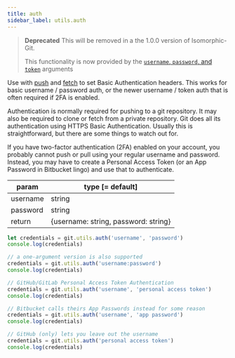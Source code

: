 ```yaml
---
title: auth
sidebar_label: utils.auth
---
```


> **Deprecated**
> This will be removed in a the 1.0.0 version of Isomorphic-Git.
>
> This functionality is now provided by the [`username`, `password`, and `token`](./authentication.html) arguments

Use with [push](push.md) and [fetch](fetch.md) to set Basic Authentication headers.
This works for basic username / password auth, or the newer username / token auth
that is often required if 2FA is enabled.

Authentication is normally required for pushing to a git repository.
It may also be required to clone or fetch from a private repository.
Git does all its authentication using HTTPS Basic Authentication.
Usually this is straightforward, but there are some things to watch out for.

If you have two-factor authentication (2FA) enabled on your account, you
probably cannot push or pull using your regular username and password.
Instead, you may have to create a Personal Access Token (or an App
Password in Bitbucket lingo) and use that to authenticate.

| param    | type [= default]                     |
| -------- | ------------------------------------ |
| username | string                               |
| password | string                               |
| return   | {username: string, password: string} |

```js live
let credentials = git.utils.auth('username', 'password')
console.log(credentials)

// a one-argument version is also supported
credentials = git.utils.auth('username:password')
console.log(credentials)

// GitHub/GitLab Personal Access Token Authentication
credentials = git.utils.auth('username', 'personal access token')
console.log(credentials)

// Bitbucket calls theirs App Passwords instead for some reason
credentials = git.utils.auth('username', 'app password')
console.log(credentials)

// GitHub (only) lets you leave out the username
credentials = git.utils.auth('personal access token')
console.log(credentials)
```

